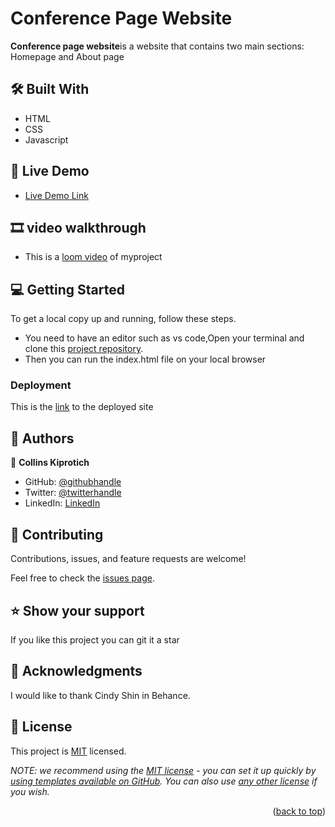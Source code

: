 
<!-- PROJECT DESCRIPTION -->
# Conference Page Website
**Conference page website**is  a website that contains two main sections: Homepage and About page 

## 🛠 Built With 
- HTML
- CSS
- Javascript



## 🚀 Live Demo <a name="live-demo"></a>


- [Live Demo Link](https://collins-kiprotich.github.io/conference/)

## 🎞️ video walkthrough
- This is a [loom video](https://www.loom.com/share/457cf667420843af9ea56f00cee5a1d3) of myproject

## 💻 Getting Started <a name="getting-started"></a>



To get a local copy up and running, follow these steps.
- You need to have an editor such as vs code,Open your terminal and clone this [project repository](https://github.com/collins-kiprotich/conference.git). 
- Then you can run the index.html file on your local browser


### Deployment

This is the [link](https://collins-kiprotich.github.io/conference/) to the deployed site

<!-- AUTHORS -->

## 👥 Authors 


👤 **Collins Kiprotich**

- GitHub: [@githubhandle](https://github.com/collins-kiprotich)
- Twitter: [@twitterhandle](https://twitter.com/Jcee01188383)
- LinkedIn: [LinkedIn](https://www.linkedin.com/in/collins-kiprotich-152b52246/)



## 🤝 Contributing <a name="contributing"></a>

Contributions, issues, and feature requests are welcome!

Feel free to check the [issues page](https://github.com/collins-kiprotich/conference/issues).


## ⭐️ Show your support <a name="support"></a>

If you like this project you can git it a star


## 🙏 Acknowledgments <a name="acknowledgements"></a>



I would like to thank Cindy Shin in Behance.


## 📝 License <a name="license"></a>

This project is [MIT](./LICENSE) licensed.

_NOTE: we recommend using the [MIT license](https://choosealicense.com/licenses/mit/) - you can set it up quickly by [using templates available on GitHub](https://docs.github.com/en/communities/setting-up-your-project-for-healthy-contributions/adding-a-license-to-a-repository). You can also use [any other license](https://choosealicense.com/licenses/) if you wish._

<p align="right">(<a href="#readme-top">back to top</a>)</p>
